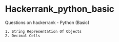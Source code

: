 # Hackerrank_python_basic
Questions on hackerrank - Python (Basic)
```
1. String Representation Of Objects
2. Decimal Cells
```

